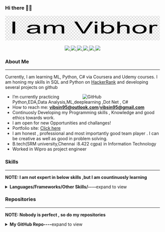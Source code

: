 ### Hi there 👋🏻
[![Aaron Meese!](https://raw.githubusercontent.com/dev-vibhor/dev-vibhor/master/Capture.PNG)](https://github.com/ajmeese7/readme-ascii "README ASCII")

<p align="center">
  <a href="">
    <img src="https://img.shields.io/badge/-Github-000?style=flat&logo=Github&logoColor=white" />
  </a>
  <a href="">
    <img src="https://img.shields.io/badge/-LinkedIn-blue?style=flat&logo=Linkedin&logoColor=white" />
  </a>
  <a href="">
    <img src="https://img.shields.io/badge/-Instagram-c13584?style=flat&labelColor=c13584&logo=instagram&logoColor=white" />
  </a>
  <a href="">
    <img src="https://img.shields.io/badge/-Twitter-1ca0f1?style=flat-square&labelColor=1ca0f1&logo=twitter&logoColor=white&link=https://twitter.com/ajmeese7" />
  </a>
  <a href="">
    <img src="https://img.shields.io/badge/-Medium-03a57a?style=flat-square&labelColor=000000&logo=Medium&link=https://medium.com/@ajmeese7/" />
  </a>
  <a href="mailto:vibsin95@outlook.com">
    <img src="https://img.shields.io/badge/-Gmail-c14438?style=flat&logo=Gmail&logoColor=white" />
  </a>
</p>


### About Me ###
----------------------------------------------------------------------------------------------------------------------------
Currently, I am learning ML, Python, C# via Coursera and Udemy courses.
I am honing my skills in SQL and Python on [HackerRank](https://www.hackerrank.com/vibhorsingh19495) and developing several projects on github

<img width="50%" align="right" alt="GitHub" src="https://raw.githubusercontent.com/onimur/.github/master/.resources/git-header.svg" />

-  I’m currently practicing Python,EDA,Data Analysis,ML,deeplearning ,Dot Net , C#
-  How to reach me: **vibsin95@outlook.com**/**vibsin95@gmail.com**
-  Continuosly Developing my Programming skills , Knowledge and good ethics towards work.
-  I am open for new Opportunities and challanges!
-  Portfolio site: [Click here](https://vibhorweb.000webhostapp.com/)
-  I am honest , professional and most importantly good team player . I can be creative as well as good in problem solving.
-  B.tech(SRM university,Chennai :8.422 cgpa) in Information Technology
-  Worked in Wipro as project engineer


### Skills ###
----------------------------------------------------------------------------------------------------------------------------
**NOTE: I am not expert in below skills ,but I am countinuosly learning**
<details>
<summary><b>Languages/Frameworks/Other Skills/----</b>expand to view</summary>
  
+ JavaScript
+ HTML
+ CSS
+ PHP
+ Java
+ Electronic Data Interchange
+ ibm sterling integrator
+ Dot net , ADO.net , C#
+ Python , ML , deep learning
+ SQL , SQL Server , MongoDB , Toad
+ Splunk Analytics
+ Jira , Service Now(ITIL) , Remedy

</details>

### Repositories ###
----------------------------------------------------------------------------------------------------------------------------

**NOTE: Nobody is perfect , so do my repositories**
<details>
  
<summary><b>My GitHub Repo----</b>expand to view</summary>
  
+  [Sentiment Analysis_using JavaScript](https://github.com/dev-vibhor/SentimentAnalysis_JavaScript)
+  [Pollution Analysis pre/post covid19 in India(python)](https://github.com/dev-vibhor/pollution_covid19India)
+  [Pytessarct Ocr with regex(python)](https://github.com/dev-vibhor/ImageAnalysis)
+  [Opinion mining and analysis of movie reviews(Java)](https://github.com/dev-vibhor/MovieReviewAnalysis)
+  [In Progress]()
+  [In Progress]()
+  [In Progress]()

</details>
